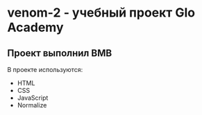 # venom-2 - учебный проект Glo Academy
## Проект выполнил ВМВ

В проекте используются:
- HTML
- CSS
- JavaScript
- Normalize
